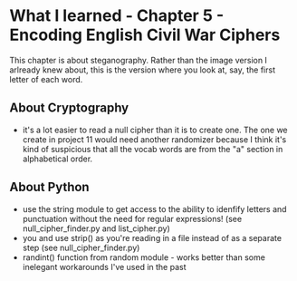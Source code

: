 # What I learned - Chapter 5 - Encoding English Civil War Ciphers

This chapter is about steganography. Rather than the image version I arlready knew about, this is the version where you look at, say, the first letter of each word.

## About Cryptography

- it's a lot easier to read a null cipher than it is to create one. The one we create in project 11 would need another randomizer because I think it's kind of suspicious that all the vocab words are from the "a" section in alphabetical order.


## About Python

- use the string module to get access to the ability to idenfify letters and punctuation without the need for regular expressions!  (see null_cipher_finder.py and list_cipher.py)
- you and use strip() as you're reading in a file instead of as a separate step (see null_cipher_finder.py)
- randint() function from random module - works better than some inelegant workarounds I've used in the past
